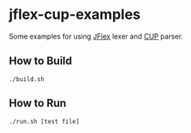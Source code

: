 # jflex-cup-examples
Some examples for using [JFlex](http://jflex.de/) lexer and [CUP](http://www2.cs.tum.edu/projects/cup/) parser.

## How to Build
```
./build.sh
```

## How to Run
```
./run.sh [test file]
```
